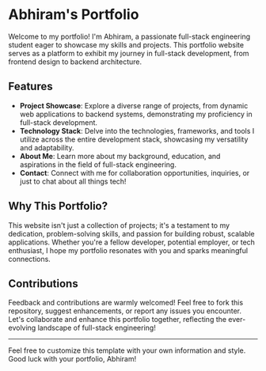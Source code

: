 
# Abhiram's Portfolio

Welcome to my portfolio! I'm Abhiram, a passionate full-stack engineering student eager to showcase my skills and projects. This portfolio website serves as a platform to exhibit my journey in full-stack development, from frontend design to backend architecture.

## Features

- **Project Showcase**: Explore a diverse range of projects, from dynamic web applications to backend systems, demonstrating my proficiency in full-stack development.
- **Technology Stack**: Delve into the technologies, frameworks, and tools I utilize across the entire development stack, showcasing my versatility and adaptability.
- **About Me**: Learn more about my background, education, and aspirations in the field of full-stack engineering.
- **Contact**: Connect with me for collaboration opportunities, inquiries, or just to chat about all things tech!

## Why This Portfolio?

This website isn't just a collection of projects; it's a testament to my dedication, problem-solving skills, and passion for building robust, scalable applications. Whether you're a fellow developer, potential employer, or tech enthusiast, I hope my portfolio resonates with you and sparks meaningful connections.

## Contributions

Feedback and contributions are warmly welcomed! Feel free to fork this repository, suggest enhancements, or report any issues you encounter. Let's collaborate and enhance this portfolio together, reflecting the ever-evolving landscape of full-stack engineering!

---

Feel free to customize this template with your own information and style. Good luck with your portfolio, Abhiram!
